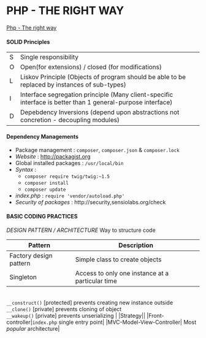 # PHP - THE RIGHT WAY 

[Php - The right way](http://phptherightway.com)

#### SOLID Principles

| | |
|-|-|
|S| Single responsibility|
|O| Open(for extensions) / closed (for modifications) |
|L| Liskov Principle (Objects of program should be able to be replaced by instances of sub-types) |
|I| Interface segregation principle (Many client-specific interface is better than 1 general-purpose interface) |
|D| Depebdency Inversions (depend upon abstractions not concretion - decoupling modules) |

#### Dependency Managements

- Package management : `composer`, `composer.json` & `composer.lock`
- *Website* : http://packagist.org
- Global installed packages : `/usr/local/bin`
- *Syntax* : 
    - `composer require twig/twig:~1.5`
    - `composer install` 
    - `composer update`
- *index.php* : `require 'vendor/autoload.php'`
- *Security of packages* : http://security,sensiolabs.org/check

#### BASIC CODING PRACTICES

*DESIGN PATTERN / ARCHITECTURE*
Way to structure code

|Pattern|Description|
|-|-|
|Factory design pattern|Simple class to create objects|
|Singleton|Access to only one instance at a particular time
</br>`__construct()` [protected] prevents creating new instance outside 
</br>`__clone()` [private] prevents cloning of object 
</br>`__wakeup()` [private] prevents unserializing |
|Strategy||
|Front-controller|`index.php` single entry point|
|MVC-Model-View-Controller| Most *popular* architecture|

